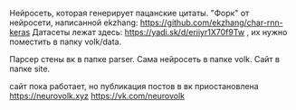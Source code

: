Нейросеть, которая генерирует пацанские цитаты.
"Форк" от нейросети, написанной ekzhang: https://github.com/ekzhang/char-rnn-keras
Датасеты лежат здесь: https://yadi.sk/d/eriiyr1X70f9Tw , их нужно поместить в папку volk/data.

Парсер стены вк в папке parser.
Сама нейросеть в папке volk.
Сайт в папке site.

сайт пока работает, но публикация постов в вк приостановлена
https://neurovolk.xyz
https://vk.com/neurovolk